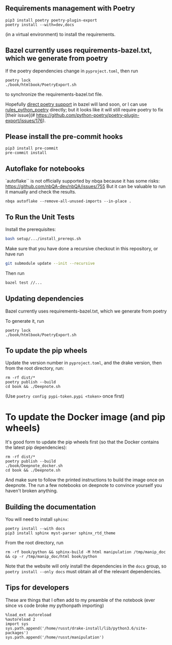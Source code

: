 ## Requirements management with Poetry

```
pip3 install poetry poetry-plugin-export
poetry install --with=dev,docs
```
(in a virtual environment) to install the requirements.

## Bazel currently uses requirements-bazel.txt, which we generate from poetry

If the poetry dependencies change in `pyproject.toml`, then run
```
poetry lock
./book/htmlbook/PoetryExport.sh
```
to synchronize the requirements-bazel.txt file.

Hopefully [direct poetry
support](https://github.com/bazelbuild/rules_python/issues/340) in bazel will land soon, or I can use [rules_python_poetry](https://github.com/AndrewGuenther/rules_python_poetry) directly; but it looks like it will still require poetry to fix [their issue](# https://github.com/python-poetry/poetry-plugin-export/issues/176).

## Please install the pre-commit hooks

```
pip3 install pre-commit
pre-commit install
```

## Autoflake for notebooks

`autoflake`` is not officially supported by nbqa because it has some risks:
https://github.com/nbQA-dev/nbQA/issues/755 But it can be valuable to run it
manually and check the results.

```
nbqa autoflake --remove-all-unused-imports --in-place .
```

## To Run the Unit Tests

Install the prerequisites:
```bash
bash setup/.../install_prereqs.sh
```

Make sure that you have done a recursive checkout in this repository, or have run

```bash
git submodule update --init --recursive
```
Then run
```bash
bazel test //...
```

## Updating dependencies

Bazel currently uses requirements-bazel.txt, which we generate from poetry

To generate it, run
```
poetry lock
./book/htmlbook/PoetryExport.sh
```

## To update the pip wheels

Update the version number in `pyproject.toml`, and the drake version, then from
the root directory, run:
```
rm -rf dist/*
poetry publish --build
cd book && ./Deepnote.sh
```
(Use `poetry config pypi-token.pypi <token>` once first)

# To update the Docker image (and pip wheels)

It's good form to update the pip wheels first (so that the Docker contains the
latest pip dependencies):
```
rm -rf dist/*
poetry publish --build
./book/Deepnote_docker.sh
cd book && ./Deepnote.sh
```
And make sure to follow the printed instructions to build the image once on
deepnote. The run a few notebooks on deepnote to convince yourself you haven't
broken anything.

## Building the documentation

You will need to install `sphinx`:
```
poetry install --with docs
pip3 install sphinx myst-parser sphinx_rtd_theme
```

From the root directory, run
```
rm -rf book/python && sphinx-build -M html manipulation /tmp/manip_doc && cp -r /tmp/manip_doc/html book/python
```
Note that the website will only install the dependencies in the `docs` group, so
`poetry install --only docs` must obtain all of the relevant dependencies.

## Tips for developers

These are things that I often add to my preamble of the notebook (ever since vs code broke my pythonpath importing)
```
%load_ext autoreload
%autoreload 2
import sys
sys.path.append('/home/russt/drake-install/lib/python3.6/site-packages')
sys.path.append('/home/russt/manipulation')
```
